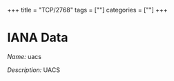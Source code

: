 +++
title = "TCP/2768"
tags = [""]
categories = [""]
+++

# IANA Data

_Name:_ uacs

_Description:_ UACS

